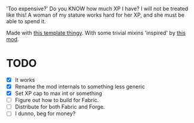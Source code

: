 'Too expensive?' Do you KNOW how much XP I have? I will not be treated like this! A woman of my stature works hard for her XP, and she must be able to spend it.

Made with [this template thingy](https://github.com/architectury/archloom-example-mod).
With some trivial mixins 'inspired' by [this mod](https://github.com/Xtreme533/Forging-Beyond).

# TODO

- [x] It works
- [x] Rename the mod internals to something less generic
- [x] Set XP cap to max int or something
- [ ] Figure out how to build for Fabric.
- [ ] Distribute for both Fabric and Forge.
- [ ] I dunno, beg for money?
